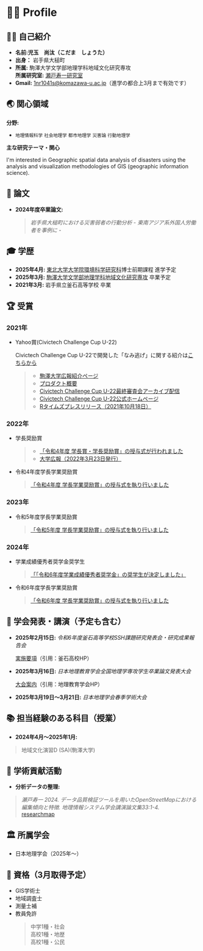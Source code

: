 # 👨‍🎓 **Profile**

## 🧑‍💻 **自己紹介**
- **名前:児玉　尚汰（こだま　しょうた）** 
- **出身：** 岩手県大槌町
- **所属:** 駒澤大学文学部地理学科地域文化研究専攻  
  **所属研究室:** [瀬戸寿一研究室](https://tossetolab.github.io/)  
- **Gmail:** 1nr1041s@komazawa-u.ac.jp（進学の都合上3月まで有効です）

## 🌏 **関心領域**
**分野:**

 - `地理情報科学` `社会地理学` `都市地理学` `災害論` `行動地理学`

**主な研究テーマ・関心**

I'm interested in Geographic spatial data analysis of disasters using the analysis and visualization methodologies of GIS (geographic information science).

## 📖 **論文**
- **2024年度卒業論文:**  
  >*岩手県大槌町における災害弱者の行動分析 - 東南アジア系外国人労働者を事例に -*

## 🎓 **学歴**
- **2025年4月:** [東北大学大学院環境科学研究科](https://www.kankyo.tohoku.ac.jp/)博士前期課程 進学予定
- **2025年3月:** [駒澤大学文学部地理学科地域文化研究専攻](https://www.komazawa-u.ac.jp/gakubu/bun/geography/) 卒業予定
- **2021年3月:** 岩手県立釜石高等学校 卒業

## 🏆 **受賞**
### **2021年**  
- Yahoo賞(Civictech Challenge Cup U-22) 
  
   Civictech Challenge Cup U-22で開発した「なみ逃げ」に関する紹介は[こちらから](./docs/Civictech%20Challenge%20Cup%20U-22.md)

  >- [駒澤大学広報紹介ページ](https://www.komazawa-u.ac.jp/news/extracurricular/2021/1215-10942.html)
  >- [プロダクト概要](https://hackmd.io/@goEztN4ITr6_QPGyhqP-9g/rkaz2W3f9?fbclid=PAZXh0bgNhZW0CMTEAAabmKU7M4kgvWlF1fUVnETmeep4m7NJlPleZdQnLR7fv-m5IUxhIce2lbgQ_aem_8Z62qI2RRWkHwRc0imO89A)
  >- [Civictech Challenge Cup U-22最終審査会アーカイブ配信](https://www.youtube.com/watch?v=PB4Wg-y1JrI)
  >- [Civictech Challenge Cup U-22公式ホームページ](https://ccc2021.code4japan.org/)
  >- [Rタイムズプレスリリース（2021年10月18日）](https://prtimes.jp/main/html/rd/p/000000039.000039198.html)

### **2022年**  
- 学長奨励賞  
  >- [「令和4年度 学長賞・学長奨励賞」の授与式が行われました](https://www.komazawa-u.ac.jp/news/event/2022/0320-14040.html)
  >- [大学広報（2022年3月23日発行）](https://www.komazawa-u.ac.jp/about/public-relations/news/2022/0330-11791.html)
- 令和4年度学長学業奨励賞  
  > [「令和4年度 学長学業奨励賞」の授与式を執り行いました](https://www.komazawa-u.ac.jp/news/event/2022/0623-12238.html)

### **2023年**  
- 令和5年度学長学業奨励賞  
  > [「令和5年度 学長学業奨励賞」の授与式を執り行いました](https://www.komazawa-u.ac.jp/news/event/2023/0512-14306.html)

### **2024年**  
- 学業成績優秀者奨学金奨学生  
  > [「「令和6年度学業成績優秀者奨学金」の奨学生が決定しました」](https://www.komazawa-u.ac.jp/news/event/2024/0520-15747.html)
- 令和6年度学長学業奨励賞  
  > [「令和6年度 学長学業奨励賞」の授与式を執り行いました](https://www.komazawa-u.ac.jp/news/event/2024/0704-15935.html)

## 🎤 **学会発表・講演（予定も含む）**
- **2025年2月15日:**
  *令和6年度釜石高等学校SSH課題研究発表会・研究成果報告会*

  [実施要項](https://www2.iwate-ed.jp/kas-h/contents/R6/full/SSH_presentation.pdf)（引用：釜石高校HP）

- **2025年3月16日:**
  *日本地理教育学会全国地理学専攻学生卒業論文発表大会*
 
  [大会案内](https://www.geoedu.jp/sotsuron.html)（引用：地理教育学会HP）

- **2025年3月19日～3月21日:**
  *日本地理学会春季学術大会*

## 📚 **担当経験のある科目（授業）**
- **2024年4月～2025年1月:** 
> 地域文化演習D (SA)(駒澤大学)

## 🔬 **学術貢献活動**
- **分析データの整理:** 
> *瀬戸寿一 2024. データ品質検証ツールを用いたOpenStreetMapにおける編集傾向と特徴. 地理情報システム学会講演論文集33:1-4.*  
  [researchmap](https://researchmap.jp/tosseto/published_papers/48310292)

## 🏛 **所属学会**
- 日本地理学会（2025年～）

## 📜 **資格（3月取得予定）**
- GIS学術士
- 地域調査士
- 測量士補
- 教員免許  
  >中学1種・社会  
  >高校1種・地歴  
  >高校1種・公民

